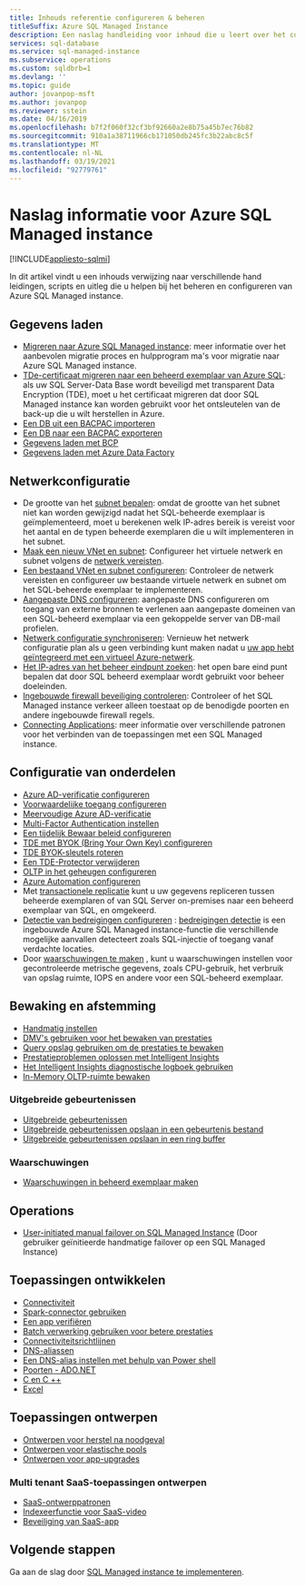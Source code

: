 ```yaml
---
title: Inhouds referentie configureren & beheren
titleSuffix: Azure SQL Managed Instance
description: Een naslag handleiding voor inhoud die u leert over het configureren en beheren van Azure SQL Managed instance.
services: sql-database
ms.service: sql-managed-instance
ms.subservice: operations
ms.custom: sqldbrb=1
ms.devlang: ''
ms.topic: guide
author: jovanpop-msft
ms.author: jovanpop
ms.reviewer: sstein
ms.date: 04/16/2019
ms.openlocfilehash: b7f2f060f32cf3bf92660a2e8b75a45b7ec76b82
ms.sourcegitcommit: 910a1a38711966cb171050db245fc3b22abc8c5f
ms.translationtype: MT
ms.contentlocale: nl-NL
ms.lasthandoff: 03/19/2021
ms.locfileid: "92779761"
---
```

# <a name="azure-sql-managed-instance-content-reference"></a>Naslag informatie voor Azure SQL Managed instance
[!INCLUDE[appliesto-sqlmi](../includes/appliesto-sqlmi.md)]

In dit artikel vindt u een inhouds verwijzing naar verschillende hand leidingen, scripts en uitleg die u helpen bij het beheren en configureren van Azure SQL Managed instance.

## <a name="load-data"></a>Gegevens laden

- [Migreren naar Azure SQL Managed instance](migrate-to-instance-from-sql-server.md): meer informatie over het aanbevolen migratie proces en hulpprogram ma's voor migratie naar Azure SQL Managed instance.
- [TDe-certificaat migreren naar een beheerd exemplaar van Azure SQL](tde-certificate-migrate.md): als uw SQL Server-Data Base wordt beveiligd met transparent Data Encryption (TDE), moet u het certificaat migreren dat door SQL Managed instance kan worden gebruikt voor het ontsleutelen van de back-up die u wilt herstellen in Azure.
- [Een DB uit een BACPAC importeren](../database/database-import.md)
- [Een DB naar een BACPAC exporteren](../database/database-export.md)
- [Gegevens laden met BCP](../load-from-csv-with-bcp.md)
- [Gegevens laden met Azure Data Factory](../../data-factory/connector-azure-sql-database.md?toc=/azure/sql-database/toc.json)

## <a name="network-configuration"></a>Netwerkconfiguratie

- De grootte van het [subnet bepalen](vnet-subnet-determine-size.md): omdat de grootte van het subnet niet kan worden gewijzigd nadat het SQL-beheerde exemplaar is geïmplementeerd, moet u berekenen welk IP-adres bereik is vereist voor het aantal en de typen beheerde exemplaren die u wilt implementeren in het subnet. 
- [Maak een nieuw VNet en subnet](virtual-network-subnet-create-arm-template.md): Configureer het virtuele netwerk en subnet volgens de [netwerk vereisten](connectivity-architecture-overview.md#network-requirements). 
- [Een bestaand VNet en subnet configureren](vnet-existing-add-subnet.md): Controleer de netwerk vereisten en configureer uw bestaande virtuele netwerk en subnet om het SQL-beheerde exemplaar te implementeren. 
- [Aangepaste DNS configureren](custom-dns-configure.md): aangepaste DNS configureren om toegang van externe bronnen te verlenen aan aangepaste domeinen van een SQL-beheerd exemplaar via een gekoppelde server van DB-mail profielen. 
- [Netwerk configuratie synchroniseren](azure-app-sync-network-configuration.md): Vernieuw het netwerk configuratie plan als u geen verbinding kunt maken nadat u [uw app hebt geïntegreerd met een virtueel Azure-netwerk](../../app-service/web-sites-integrate-with-vnet.md).
- [Het IP-adres van het beheer eindpunt zoeken](management-endpoint-find-ip-address.md): het open bare eind punt bepalen dat door SQL beheerd exemplaar wordt gebruikt voor beheer doeleinden. 
- [Ingebouwde firewall beveiliging controleren](management-endpoint-verify-built-in-firewall.md): Controleer of het SQL Managed instance verkeer alleen toestaat op de benodigde poorten en andere ingebouwde firewall regels. 
- [Connecting Applications](connect-application-instance.md): meer informatie over verschillende patronen voor het verbinden van de toepassingen met een SQL Managed instance.

## <a name="feature-configuration"></a>Configuratie van onderdelen

- [Azure AD-verificatie configureren](../database/authentication-aad-configure.md)
- [Voorwaardelijke toegang configureren](../database/conditional-access-configure.md)
- [Meervoudige Azure AD-verificatie](../database/authentication-mfa-ssms-overview.md)
- [Multi-Factor Authentication instellen](../database/authentication-mfa-ssms-configure.md)
- [Een tijdelijk Bewaar beleid configureren](../database/temporal-tables-retention-policy.md)
- [TDE met BYOK (Bring Your Own Key) configureren](../database/transparent-data-encryption-byok-configure.md)
- [TDE BYOK-sleutels roteren](../database/transparent-data-encryption-byok-key-rotation.md)
- [Een TDE-Protector verwijderen](../database/transparent-data-encryption-byok-remove-tde-protector.md)
- [OLTP in het geheugen configureren](../in-memory-oltp-configure.md)
- [Azure Automation configureren](../database/automation-manage.md)
- Met [transactionele replicatie](replication-between-two-instances-configure-tutorial.md) kunt u uw gegevens repliceren tussen beheerde exemplaren of van SQL Server on-premises naar een beheerd exemplaar van SQL, en omgekeerd.
- [Detectie van bedreigingen configureren](threat-detection-configure.md) : [bedreigingen detectie](../database/threat-detection-overview.md) is een ingebouwde Azure SQL Managed instance-functie die verschillende mogelijke aanvallen detecteert zoals SQL-injectie of toegang vanaf verdachte locaties. 
- Door [waarschuwingen te maken](alerts-create.md) , kunt u waarschuwingen instellen voor gecontroleerde metrische gegevens, zoals CPU-gebruik, het verbruik van opslag ruimte, IOPS en andere voor een SQL-beheerd exemplaar. 

## <a name="monitoring-and-tuning"></a>Bewaking en afstemming

- [Handmatig instellen](../database/performance-guidance.md)
- [DMV's gebruiken voor het bewaken van prestaties](../database/monitoring-with-dmvs.md)
- [Query opslag gebruiken om de prestaties te bewaken](/sql/relational-databases/performance/best-practice-with-the-query-store#Insight)
- [Prestatieproblemen oplossen met Intelligent Insights](../database/intelligent-insights-troubleshoot-performance.md)
- [Het Intelligent Insights diagnostische logboek gebruiken](../database/intelligent-insights-use-diagnostics-log.md)
- [In-Memory OLTP-ruimte bewaken](../in-memory-oltp-monitor-space.md)

### <a name="extended-events"></a>Uitgebreide gebeurtenissen

- [Uitgebreide gebeurtenissen](../database/xevent-db-diff-from-svr.md)
- [Uitgebreide gebeurtenissen opslaan in een gebeurtenis bestand](../database/xevent-code-event-file.md)
- [Uitgebreide gebeurtenissen opslaan in een ring buffer](../database/xevent-code-ring-buffer.md)

### <a name="alerting"></a>Waarschuwingen

- [Waarschuwingen in beheerd exemplaar maken](alerts-create.md)

## <a name="operations"></a>Operations

- [User-initiated manual failover on SQL Managed Instance](user-initiated-failover.md) (Door gebruiker geïnitieerde handmatige failover op een SQL Managed Instance)

## <a name="develop-applications"></a>Toepassingen ontwikkelen

- [Connectiviteit](../database/connect-query-content-reference-guide.md#libraries)
- [Spark-connector gebruiken](../../cosmos-db/spark-connector.md)
- [Een app verifiëren](../database/application-authentication-get-client-id-keys.md)
- [Batch verwerking gebruiken voor betere prestaties](../performance-improve-use-batching.md)
- [Connectiviteitsrichtlijnen](../database/troubleshoot-common-connectivity-issues.md)
- [DNS-aliassen](../database/dns-alias-overview.md)
- [Een DNS-alias instellen met behulp van Power shell](../database/dns-alias-powershell-create.md)
- [Poorten - ADO.NET](../database/adonet-v12-develop-direct-route-ports.md)
- [C en C ++](../database/develop-cplusplus-simple.md)
- [Excel](../database/connect-excel.md)

## <a name="design-applications"></a>Toepassingen ontwerpen

- [Ontwerpen voor herstel na noodgeval](../database/designing-cloud-solutions-for-disaster-recovery.md)
- [Ontwerpen voor elastische pools](../database/disaster-recovery-strategies-for-applications-with-elastic-pool.md)
- [Ontwerpen voor app-upgrades](../database/manage-application-rolling-upgrade.md)

### <a name="design-multi-tenant-saas-applications"></a>Multi tenant SaaS-toepassingen ontwerpen

- [SaaS-ontwerppatronen](../database/saas-tenancy-app-design-patterns.md)
- [Indexeerfunctie voor SaaS-video](../database/saas-tenancy-video-index-wingtip-brk3120-20171011.md)
- [Beveiliging van SaaS-app](../database/saas-tenancy-elastic-tools-multi-tenant-row-level-security.md)

## <a name="next-steps"></a>Volgende stappen

Ga aan de slag door [SQL Managed instance te implementeren](instance-create-quickstart.md).